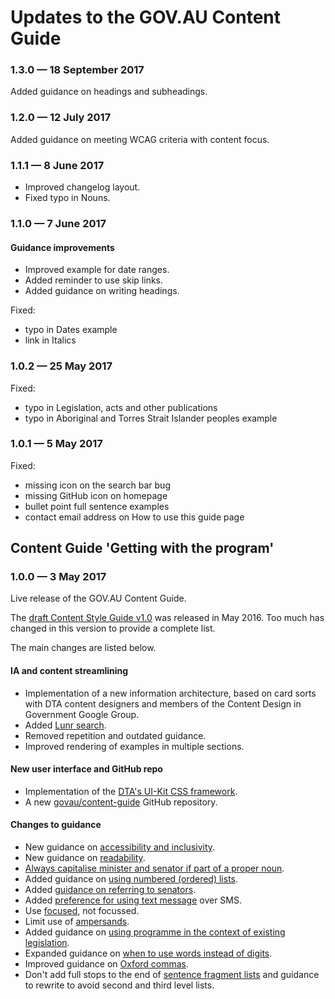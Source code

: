# Updates to the GOV.AU Content Guide

### 1.3.0 &#8212; 18 September 2017

Added guidance on headings and subheadings.

### 1.2.0 &#8212; 12 July 2017

Added guidance on meeting WCAG criteria with content focus.

### 1.1.1 &#8212; 8 June 2017

- Improved changelog layout.
- Fixed typo in Nouns.

### 1.1.0 &#8212; 7 June 2017

#### Guidance improvements

- Improved example for date ranges.
- Added reminder to use skip links.
- Added guidance on writing headings.

Fixed:
- typo in Dates example
- link in Italics

### 1.0.2 &#8212; 25 May 2017

Fixed:
- typo in Legislation, acts and other publications
- typo in Aboriginal and Torres Strait Islander peoples example

### 1.0.1 &#8212; 5 May 2017

Fixed:
- missing icon on the search bar bug
- missing GitHub icon on homepage
- bullet point full sentence examples
- contact email address on How to use this guide page

## Content Guide 'Getting with the program'

### 1.0.0 &#8212; 3 May 2017

Live release of the GOV.AU Content Guide.

The [draft Content Style Guide v1.0](https://github.com/AusDTO/gov-au-content-guide) was released in May 2016. Too much has changed in this version to provide a complete list.

The main changes are listed below.

#### IA and content streamlining

- Implementation of a new information architecture, based on card sorts with DTA content designers and members of the Content Design in Government Google Group.
- Added [Lunr search](https://lunrjs.com/).
- Removed repetition and outdated guidance.
- Improved rendering of examples in multiple sections.

#### New user interface and GitHub repo

- Implementation of the [DTA's UI-Kit CSS framework](https://github.com/AusDTO/gov-au-ui-kit).
- A new [govau/content-guide](https://github.com/govau/content-guide) GitHub repository.

#### Changes to guidance

- New guidance on [accessibility and inclusivity](http://guides.service.gov.au/content-guide/accessibility-inclusivity/).
- New guidance on [readability](http://guides.service.gov.au/content-guide/writing-style/#readability).
- [Always capitalise minister and senator if part of a proper noun](http://guides.service.gov.au/content-guide/punctuation-grammar/#capitalisation).
- Added guidance on [using numbered (ordered) lists](http://guides.service.gov.au/content-guide/content-structure/#bullet-point-lists).
- Added [guidance on referring to senators](http://guides.service.gov.au/content-guide/terms-phrases/#ministers-senators-mps).
- Added [preference for using text message](http://guides.service.gov.au/content-guide/terms-phrases/#digital-terms) over SMS.
- Use [focused](http://guides.service.gov.au/content-guide/terms-phrases/#preferred-spellings), not focussed.
- Limit use of [ampersands](http://guides.service.gov.au/content-guide/punctuation-grammar/#ampersands).
- Added guidance on [using programme in the context of existing legislation](http://guides.service.gov.au/content-guide/terms-phrases/#preferred-spellings).
- Expanded guidance on [when to use words instead of digits](http://guides.service.gov.au/content-guide/numbers-measurements/#numbers).
- Improved guidance on [Oxford commas](http://guides.service.gov.au/content-guide/punctuation-grammar/#commas).
- Don't add full stops to the end of [sentence fragment lists](http://guides.service.gov.au/content-guide/content-structure/#bullet-point-lists) and guidance to rewrite to avoid second and third level lists.
